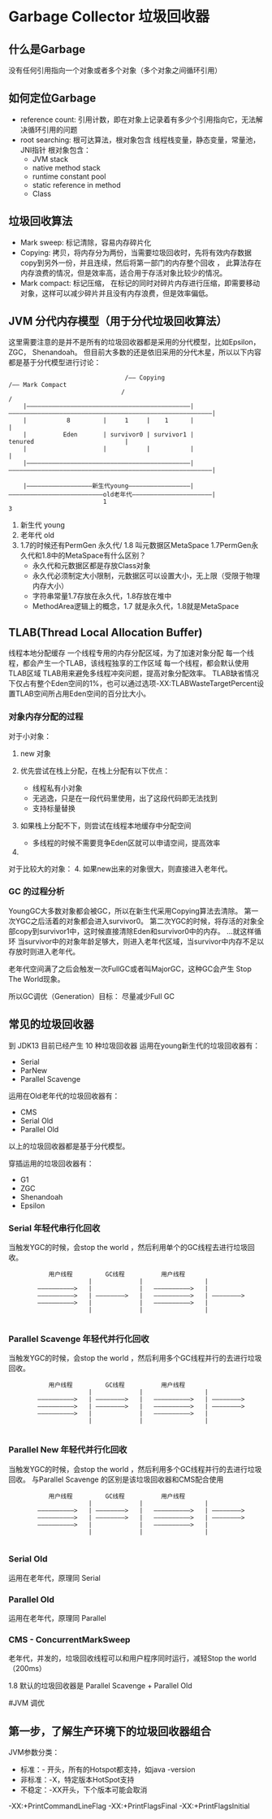 # Garbage Collector 垃圾回收器

## 什么是Garbage
没有任何引用指向一个对象或者多个对象（多个对象之间循环引用）

## 如何定位Garbage
- reference count: 引用计数，即在对象上记录着有多少个引用指向它，无法解决循环引用的问题
- root searching: 根可达算法，根对象包含 线程栈变量，静态变量，常量池，JNI指针
  根对象包含：
  * JVM stack
  * native method stack
  * runtime constant pool
  * static reference in method
  * Class

## 垃圾回收算法
- Mark sweep: 标记清除，容易内存碎片化
- Copying: 拷贝，将内存分为两份，当需要垃圾回收时，先将有效内存数据copy到另外一份，并且连续，然后将第一部门的内存整个回收 ，
  此算法存在内存浪费的情况，但是效率高，适合用于存活对象比较少的情况。
- Mark compact: 标记压缩， 在标记的同时对碎片内存进行压缩，即需要移动对象，这样可以减少碎片并且没有内存浪费，但是效率偏低。

## JVM 分代内存模型（用于分代垃圾回收算法）
这里需要注意的是并不是所有的垃圾回收器都是采用的分代模型，比如Epsilon， ZGC， Shenandoah。
但目前大多数的还是依旧采用的分代木星，所以以下内容都是基于分代模型进行讨论：
```
                                /—— Copying                                          /—— Mark Compact
                               /                                                    /
    |—————————————————————————————————————————————|————————————————————————————————————————————————————————|
    |           8         |     1     |    1      |                                                        |
    |          Eden       | survivor0 | survivor1 |                        tenured                         |
    |                     |           |           |                                                        |
    |—————————————————————————————————————————————|————————————————————————————————————————————————————————|
    
    |——————————————————新生代young—————————————————|——————————————————————————old老年代——————————————————————|
                          1                                                     3
```

1. 新生代 young
2. 老年代 old
3. 1.7的时候还有PermGen 永久代/ 1.8 叫元数据区MetaSpace
    1.7PermGen永久代和1.8中的MetaSpace有什么区别？
    - 永久代和元数据区都是存放Class对象
    - 永久代必须制定大小限制，元数据区可以设置大小，无上限（受限于物理内存大小）
    - 字符串常量1.7存放在永久代，1.8存放在堆中
    - MethodArea逻辑上的概念，1.7 就是永久代，1.8就是MetaSpace

## TLAB(Thread Local Allocation Buffer)
线程本地分配缓存
一个线程专用的内存分配区域，为了加速对象分配
每一个线程，都会产生一个TLAB，该线程独享的工作区域
每一个线程，都会默认使用TLAB区域
TLAB用来避免多线程冲突问题，提高对象分配效率。
TLAB缺省情况下仅占有整个Eden空间的1%，也可以通过选项-XX:TLABWasteTargetPercent设置TLAB空间所占用Eden空间的百分比大小。
    
### 对象内存分配的过程
对于小对象：
1. new 对象
2. 优先尝试在栈上分配，在栈上分配有以下优点：
    - 线程私有小对象
    - 无逃逸，只是在一段代码里使用，出了这段代码即无法找到
    - 支持标量替换
    
3. 如果栈上分配不下，则尝试在线程本地缓存中分配空间
    - 多线程的时候不需要竞争Eden区就可以申请空间，提高效率
    
4. 
    
对于比较大的对象：
4. 如果new出来的对象很大，则直接进入老年代。

### GC 的过程分析
YoungGC大多数对象都会被GC，所以在新生代采用Copying算法去清除。
第一次YGC之后活着的对象都会进入survivor0。
第二次YGC的时候，将存活的对象全部copy到survivor1中，这时候直接清除Eden和survivor0中的内存。
...就这样循环
当survivor中的对象年龄足够大，则进入老年代区域，当survivor中内存不足以存放时则进入老年代。

老年代空间满了之后会触发一次FullGC或者叫MajorGC，这种GC会产生 Stop The World现象。

所以GC调优（Generation）目标： 尽量减少Full GC

## 常见的垃圾回收器

到 JDK13 目前已经产生 10 种垃圾回收器
运用在young新生代的垃圾回收器有：
- Serial
- ParNew
- Parallel Scavenge
  
运用在Old老年代的垃圾回收器有：
- CMS
- Serial Old
- Parallel Old
  
以上的垃圾回收器都是基于分代模型。

穿插运用的垃圾回收器有：
- G1
- ZGC
- Shenandoah
- Epsilon

### Serial 年轻代串行化回收
当触发YGC的时候，会stop the world ，然后利用单个的GC线程去进行垃圾回收。

```
           用户线程         GC线程          用户线程
                      |             |                 |          
        ——————————>   |             |   ——————————>   |          
        ——————————>   | ————————>   |   ——————————>   | ————————>
        ——————————>   |             |   ——————————>   |          
                      |             |                 |          
        
```

### Parallel Scavenge 年轻代并行化回收
当触发YGC的时候，会stop the world ，然后利用多个GC线程并行的去进行垃圾回收。

```
           用户线程         GC线程          用户线程
                      |             |                 |          
        ——————————>   | ————————>   |   ——————————>   | ————————>        
        ——————————>   | ————————>   |   ——————————>   | ————————>
        ——————————>   |             |   ——————————>   |          
                      |             |                 |          
        
```

### Parallel New 年轻代并行化回收
当触发YGC的时候，会stop the world ，然后利用多个GC线程并行的去进行垃圾回收。
与Parallel Scavenge 的区别是该垃圾回收器和CMS配合使用
```
           用户线程         GC线程          用户线程
                      |             |                 |          
        ——————————>   | ————————>   |   ——————————>   | ————————>        
        ——————————>   | ————————>   |   ——————————>   | ————————>
        ——————————>   |             |   ——————————>   |          
                      |             |                 |          
        
```

### Serial Old
运用在老年代，原理同 Serial
### Parallel Old
运用在老年代，原理同 Parallel

### CMS - ConcurrentMarkSweep
老年代，并发的，垃圾回收线程可以和用户程序同时运行，减轻Stop the world（200ms）

1.8 默认的垃圾回收器是 Parallel Scavenge + Parallel Old


#JVM 调优

## 第一步，了解生产环境下的垃圾回收器组合

JVM参数分类：
- 标准：- 开头，所有的Hotspot都支持，如java -version
- 非标准：-X，特定版本HotSpot支持
- 不稳定：-XX开头，下个版本可能会取消

-XX:+PrintCommandLineFlag
-XX:+PrintFlagsFinal
-XX:+PrintFlagsInitial